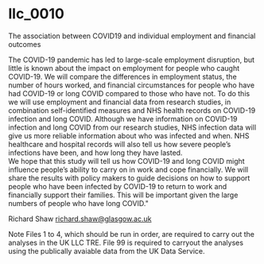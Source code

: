 # llc_0010
The association between COVID19 and individual employment and financial outcomes

The COVID-19 pandemic has led to large-scale employment disruption, but little is known about the impact on employment for people who caught COVID-19. 
We will compare the differences in employment status, the number of hours worked, and financial circumstances for people who have had COVID-19 or long COVID compared to those who have not. To do this we will use employment and financial data from research studies, in combination self-identified measures and NHS health records on COVID-19 infection and long COVID. Although we have information on COVID-19 infection and long COVID from our research studies, NHS infection data will give us more reliable information about who was infected and when. 
NHS healthcare and hospital records will also tell us how severe people’s infections have been, and how long they have lasted.  
We hope that this study will tell us how COVID-19 and long COVID might influence people’s ability to carry on in work and cope financially. We will share the results with policy makers to guide decisions on how to support people who have been infected by COVID-19 to return to work and financially support their families. This will be important given the large numbers of people who have long COVID."

Richard Shaw richard.shaw@glasgow.ac.uk 

Note Files 1 to 4, which should be run in order, are required to carry out the analyses in the UK LLC TRE. 
File 99 is required to carryout the analyses using the publically avaiable data from the UK Data Service. 
